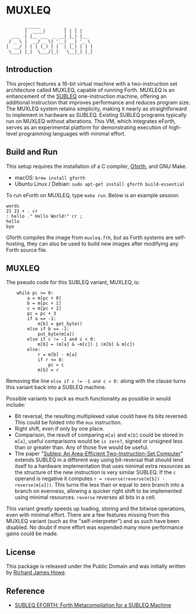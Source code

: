 # MUXLEQ

```
       ______         _   _
       |  ____|       | | | |
  ___  | |__ ___  _ __| |_| |__
 / _ \ |  __/ _ \| '__| __| '_ \
|  __/ | | | (_) | |  | |_| | | |
 \___| |_|  \___/|_|   \__|_| |_|
```

## Introduction
This project features a 16-bit virtual machine with a two-instruction set
architecture called MUXLEQ, capable of running Forth. MUXLEQ is an enhancement
of the [SUBLEQ](https://en.wikipedia.org/wiki/One-instruction_set_computer)
one-instruction machine, offering an additional instruction that improves
performance and reduces program size. The MUXLEQ system retains simplicity,
making it nearly as straightforward to implement in hardware as SUBLEQ.
Existing SUBLEQ programs typically run on MUXLEQ without alterations. This VM,
which integrates eForth, serves as an experimental platform for demonstrating
execution of high-level programming languages with minimal effort.

## Build and Run
This setup requires the installation of a C compiler, [Gforth](https://gforth.org/),
and GNU Make.
* macOS: `brew install gforth`
* Ubuntu Linux / Debian: `sudo apt-get install gforth build-essential`

To run eForth on MUXLEQ, type `make run`. Below is an example session:
```
words
21 21 + . cr
: hello ." Hello World!" cr ;
hello
bye
```

Gforth compiles the image from `muxleq.fth`, but as Forth systems are self-hosting,
they can also be used to build new images after modifying any Forth source file.

## MUXLEQ
The pseudo code for this SUBLEQ variant, MUXLEQ, is:
```
	while pc >= 0:
		a = m[pc + 0]
		b = m[pc + 1]
		c = m[pc + 2]
		pc = pc + 3
		if a == -1:
			m[b] = get_byte()
		else if b == -1:
			put_byte(m[a])
		else if c != -1 and c < 0:
			m[b] = (m[a] & ~m[c]) | (m[b] & m[c])
		else:
			r = m[b] - m[a]
			if r <= 0:
				pc = c
			m[b] = r
```

Removing the line `else if c != -1 and c < 0:` along with the clause turns
this variant back into a SUBLEQ machine.

Possible variants to pack as much functionality as possible in would include:
* Bit reversal, the resulting multiplexed value could have its bits reversed.
  This could be folded into the `mux` instruction.
* Right shift, even if only by one place.
* Comparison, the result of comparing `m[a]` and `m[b]` could be stored in
  `m[a]`, useful comparisons would be `is zero?`, signed or unsigned less than
  or greater than. Any of those five would be useful.
* The paper "[Subleq: An Area-Efficient Two-Instruction-Set Computer](https://janders.eecg.utoronto.ca/pdfs/esl.pdf)"
  extends SUBLEQ in a different way using bit-reversal that should lend itself
  to a hardware implementation that uses minimal extra resources as the
  structure of the new instruction is very similar SUBLEQ. If the `c` operand
  is negative it computes `r = reverse(reverse(m[b]) - reverse(m[a]))`. This
  turns the less than or equal to zero branch into a branch on evenness,
  allowing a quicker right shift to be implemented using minimal resources.
  `reverse` reverses all bits in a cell.

This variant greatly speeds up loading, storing and the bitwise operations,
even with minimal effort. There are a few features missing from this MUXLEQ
variant (such as the "self-interpreter") and as such have been disabled. No
doubt if more effort was expended many more performance gains could be made.

## License
This package is released under the Public Domain and was initially written
by [Richard James Howe](https://github.com/howerj).

## Reference
* [SUBLEQ EFORTH: Forth Metacompilation for a SUBLEQ Machine](https://www.amazon.com/dp/B0B5VZWXPL)
